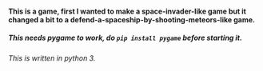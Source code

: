 #### This is a game, first I wanted to make a space-invader-like game but it changed a bit to a defend-a-spaceship-by-shooting-meteors-like game.
##### This needs pygame to work, do `pip install pygame` before starting it.
###### This is written in python 3.
